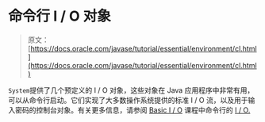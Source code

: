 # 命令行 I / O 对象

> 原文： [https://docs.oracle.com/javase/tutorial/essential/environment/cl.html](https://docs.oracle.com/javase/tutorial/essential/environment/cl.html)

`System`提供了几个预定义的 I / O 对象，这些对象在 Java 应用程序中非常有用，可以从命令行启动。它们实现了大多数操作系统提供的标准 I / O 流，以及用于输入密码的控制台对象。有关更多信息，请参阅 [Basic I / O](../../essential/io/index.html) 课程中命令行的 [I / O.](../../essential/io/cl.html)